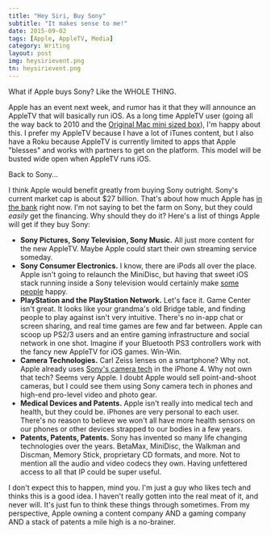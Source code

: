 ```yaml
---
title: "Hey Siri, Buy Sony"
subtitle: "It makes sense to me!"
date: 2015-09-02
tags: [Apple, AppleTV, Media]
category: Writing
layout: post
img: heysirievent.png
tn: heysirievent.png
---
```


What if Apple buys Sony? Like the WHOLE THING.

Apple has an event next week, and rumor has it that they will announce an AppleTV that will basically run iOS. As a long time AppleTV user (going all the way back to 2010 and the [Original Mac mini sized box](https://www.anandtech.com/show/3958/the-apple-tv-2010-review)), I'm happy about this. I prefer my AppleTV because I have a lot of iTunes content, but I also have a Roku because AppleTV is currently limited to apps that Apple "blesses" and works with partners to get on the platform. This model will be busted wide open when AppleTV runs iOS.

Back to Sony...

I think Apple would benefit greatly from buying Sony outright. Sony's current market cap is about $27 billion. That's about how much Apple has [in the bank](https://www.nytimes.com/2010/05/27/technology/27apple.html) right now. I'm not saying to bet the farm on Sony, but they could _easily_ get the financing. Why should they do it? Here's a list of things Apple will get if they buy Sony:

 - **Sony Pictures, Sony Television, Sony Music.** All just more content for the new AppleTV. Maybe Apple could start their own streaming service someday.
- **Sony Consumer Electronics.** I know, there are iPods all over the place. Apple isn't going to relaunch the MiniDisc, but having that sweet iOS stack running inside a Sony television would certainly make [some people](https://appleinsider.com/articles/10/03/23/apple_positioned_to_introduce_connected_hdtv_within_2_4_years.html) happy.
- **PlayStation and the PlayStation Network.** Let's face it. Game Center isn't great. It looks like your grandma's old Bridge table, and finding people to play against isn't very intuitive. There's no in-app chat or screen sharing, and real time games are few and far between. Apple can scoop up PS2/3 users and an entire gaming infrastructure and social network in one shot. Imagine if your Bluetooth PS3 controllers work with the fancy new AppleTV for iOS games. Win-Win.
- **Camera Technologies.** Carl Zeiss lenses on a smartphone? Why not. Apple already uses [Sony's camera tech](%20https://www.tested.com/tech/photography/396-how-iphone-4s-new-camera-sensor-illuminates-low-light/) in the iPhone 4. Why not own that tech? Seems very Apple. I doubt Apple would sell point-and-shoot cameras, but I could see them using Sony camera tech in phones and high-end pro-level video and photo gear.
- **Medical Devices and Patents.** Apple isn't really into medical tech and health, but they could be. iPhones are very personal to each user. There's no reason to believe we won't all have more health sensors on our phones or other devices strapped to our bodies in a few years.
-  **Patents, Patents, Patents.** Sony has invented so many life changing technologies over the years. BetaMax, MiniDisc, the Walkman and Discman, Memory Stick, proprietary CD formats, and more. Not to mention all the audio and video codecs they own. Having unfettered access to all that IP could be super useful.

I don't expect this to happen, mind you. I'm just a guy who likes tech and thinks this is a good idea. I haven't really gotten into the real meat of it, and never will. It's just fun to think these things through sometimes. From my perspective, Apple owning a content company AND a gaming company AND a stack of patents a mile high is a no-brainer.
